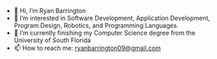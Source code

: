 - 👋 Hi, I’m Ryan Barrington
- 👀 I’m interested in Software Development, Application Development, Program Design, Robotics, and Programming Languages.
- 🌱 I’m currently finishing my Computer Science degree from the University of South Florida
- 📫 How to reach me: ryanbarrington09@gmail.com
